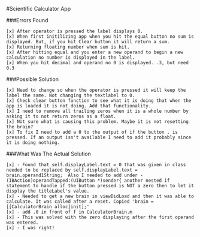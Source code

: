 #Scientific Calculator App

###Errors Found

	[x]	After operator is pressed the label displays 0.
	[x] When first initilizing app when you hit the equal button no sum is displayed. But, if you hit Clear button it will return a sum.
	[x] Returning floating number when sum is hit.
	[x] After hitting equal and you enter a new operand to begin a new calculation no number is displayed in the label.
	[x] When you hit decimal and operand no 0 is displayed. .3, but need 0.3

	
	
###Possible Solution

	[x]	Need to change so when the operator is pressed it will keep the label the same. Not changing the textlabel to 0.
	[x] Check clear button function to see what it is doing that when the app is loaded it is not doing. Add that functionality.
	[x] I need to remove all trailing zeros when it is a whole number by asking it to not return zeros as a float.
	[x] Not sure what is causing this problem. Maybe it is not resetting the brain?
	[x] To fix I need to add a 0 to the output of if the button . is pressed. If an output isn't available I need to add it probably since it is doing nothing.
	
###What Was The Actual Solution

	[x]	- Found that self.displayLabel.text = 0 that was given in class needed to be replaced by self.displayLabel.text = brain.operand1String;  Also I needed to add under - (IBAction)operandTapped:(UIButton *)sender{ another nested if statement to handle if the button pressed is NOT a zero then to let it display the titleLabel's value.
	[x] - Needed to get a new brain in viewDidLoad and then it was able to calculate. It was called after a reset. Copied 'brain = [[CalculatorBrain alloc]init];'
	[x] - add .0 in front of f in CalculatorBrain.m
	[x] - This was solved with the zero displaying after the first operand was entered.
	[x] - I was right!